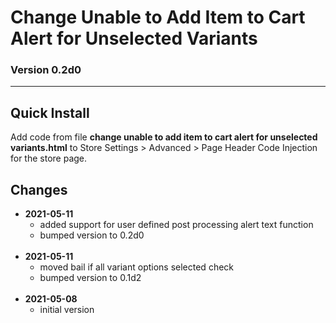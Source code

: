 # Change Unable to Add Item to Cart Alert for Unselected Variants

### Version 0.2d0

---

## Quick Install

Add code from file **change unable to add item to cart alert for unselected variants.html**
to Store Settings > Advanced > Page Header Code Injection for the store page.

## Changes

<ul>
  <li>
    <strong>
      2021-05-11
      </strong>
    <ul>
      <li>
        added support for user defined post processing alert text function
        </li>
      <li>
        bumped version to 0.2d0
        </li>
      </ul>
    <br>
    </li>
  <li>
    <strong>
      2021-05-11
      </strong>
    <ul>
      <li>
        moved bail if all variant options selected check
        </li>
      <li>
        bumped version to 0.1d2
        </li>
      </ul>
    <br>
    </li>
  <li>
    <strong>
      2021-05-08
      </strong>
    <ul>
      <li>
        initial version
        </li>
      </ul>
    </li>
  </ul>
